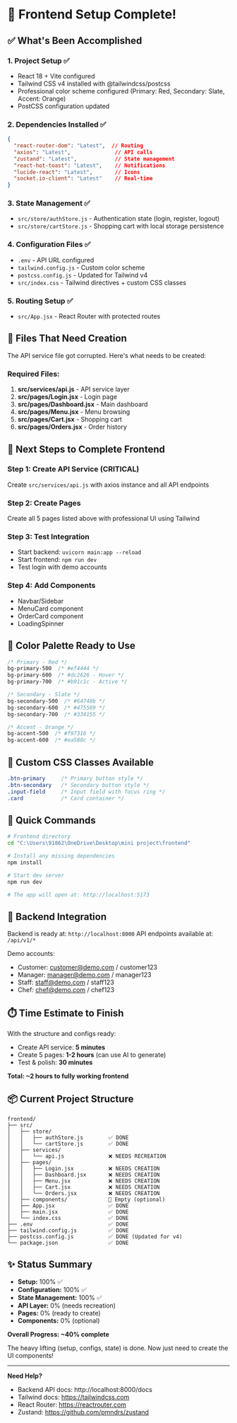 # 🎉 Frontend Setup Complete!

## ✅ What's Been Accomplished

### 1. **Project Setup** ✅
- React 18 + Vite configured
- Tailwind CSS v4 installed with @tailwindcss/postcss
- Professional color scheme configured (Primary: Red, Secondary: Slate, Accent: Orange)
- PostCSS configuration updated

### 2. **Dependencies Installed** ✅
```json
{
  "react-router-dom": "Latest",  // Routing
  "axios": "Latest",              // API calls
  "zustand": "Latest",            // State management
  "react-hot-toast": "Latest",    // Notifications
  "lucide-react": "Latest",       // Icons
  "socket.io-client": "Latest"    // Real-time
}
```

### 3. **State Management** ✅
- `src/store/authStore.js` - Authentication state (login, register, logout)
- `src/store/cartStore.js` - Shopping cart with local storage persistence

### 4. **Configuration Files** ✅
- `.env` - API URL configured
- `tailwind.config.js` - Custom color scheme
- `postcss.config.js` - Updated for Tailwind v4
- `src/index.css` - Tailwind directives + custom CSS classes

### 5. **Routing Setup** ✅
- `src/App.jsx` - React Router with protected routes

##  🚧 Files That Need Creation

The API service file got corrupted. Here's what needs to be created:

### Required Files:
1. **src/services/api.js** - API service layer
2. **src/pages/Login.jsx** - Login page
3. **src/pages/Dashboard.jsx** - Main dashboard
4. **src/pages/Menu.jsx** - Menu browsing
5. **src/pages/Cart.jsx** - Shopping cart
6. **src/pages/Orders.jsx** - Order history

## 📝 Next Steps to Complete Frontend

### Step 1: Create API Service (CRITICAL)
Create `src/services/api.js` with axios instance and all API endpoints

### Step 2: Create Pages
Create all 5 pages listed above with professional UI using Tailwind

### Step 3: Test Integration
- Start backend: `uvicorn main:app --reload`
- Start frontend: `npm run dev`
- Test login with demo accounts

### Step 4: Add Components
- Navbar/Sidebar
- MenuCard component
- OrderCard component  
- LoadingSpinner

## 🎨 Color Palette Ready to Use

```css
/* Primary - Red */
bg-primary-500  /* #ef4444 */
bg-primary-600  /* #dc2626 - Hover */
bg-primary-700  /* #b91c1c - Active */

/* Secondary - Slate */
bg-secondary-500  /* #64748b */
bg-secondary-600  /* #475569 */  
bg-secondary-700  /* #334155 */

/* Accent - Orange */
bg-accent-500  /* #f97316 */
bg-accent-600  /* #ea580c */
```

## 🔧 Custom CSS Classes Available

```css
.btn-primary     /* Primary button style */
.btn-secondary   /* Secondary button style */
.input-field     /* Input field with focus ring */
.card            /* Card container */
```

## 🚀 Quick Commands

```bash
# Frontend directory
cd "C:\Users\91862\OneDrive\Desktop\mini project\frontend"

# Install any missing dependencies
npm install

# Start dev server
npm run dev

# The app will open at: http://localhost:5173
```

## 🔗 Backend Integration

Backend is ready at: `http://localhost:8000`
API endpoints available at: `/api/v1/*`

Demo accounts:
- Customer: customer@demo.com / customer123
- Manager: manager@demo.com / manager123
- Staff: staff@demo.com / staff123
- Chef: chef@demo.com / chef123

## ⏱️ Time Estimate to Finish

With the structure and configs ready:
- Create API service: **5 minutes**
- Create 5 pages: **1-2 hours** (can use AI to generate)
- Test & polish: **30 minutes**

**Total: ~2 hours to fully working frontend**

## 📦 Current Project Structure

```
frontend/
├── src/
│   ├── store/
│   │   ├── authStore.js        ✅ DONE
│   │   └── cartStore.js        ✅ DONE
│   ├── services/
│   │   └── api.js              ❌ NEEDS RECREATION
│   ├── pages/
│   │   ├── Login.jsx           ❌ NEEDS CREATION
│   │   ├── Dashboard.jsx       ❌ NEEDS CREATION
│   │   ├── Menu.jsx            ❌ NEEDS CREATION
│   │   ├── Cart.jsx            ❌ NEEDS CREATION
│   │   └── Orders.jsx          ❌ NEEDS CREATION
│   ├── components/             📁 Empty (optional)
│   ├── App.jsx                 ✅ DONE
│   ├── main.jsx                ✅ DONE
│   └── index.css               ✅ DONE
├── .env                        ✅ DONE
├── tailwind.config.js          ✅ DONE
├── postcss.config.js           ✅ DONE (Updated for v4)
└── package.json                ✅ DONE
```

## ✨ Status Summary

- **Setup:** 100% ✅
- **Configuration:** 100% ✅
- **State Management:** 100% ✅  
- **API Layer:** 0% (needs recreation)
- **Pages:** 0% (ready to create)
- **Components:** 0% (optional)

**Overall Progress: ~40% complete**

The heavy lifting (setup, configs, state) is done. Now just need to create the UI components!

---

**Need Help?**
- Backend API docs: http://localhost:8000/docs
- Tailwind docs: https://tailwindcss.com
- React Router: https://reactrouter.com
- Zustand: https://github.com/pmndrs/zustand
